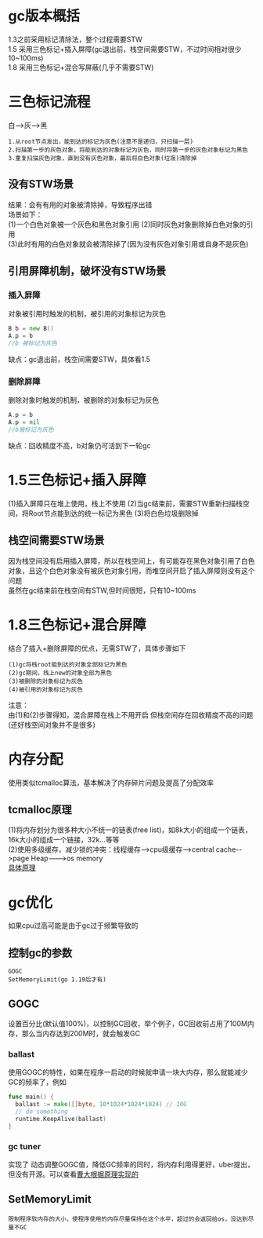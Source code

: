 # gc版本概括
1.3之前采用标记清除法，整个过程需要STW  
1.5 采用三色标记+插入屏障(gc退出前，栈空间需要STW，不过时间相对很少10~100ms)  
1.8 采用三色标记+混合写屏蔽(几乎不需要STW)

# 三色标记流程
白-->灰-->黑
```
1.从root节点发出，能到达的标记为灰色(注意不是递归，只扫描一层)
2.扫描第一步的灰色对象，将能到达的对象标记为灰色，同时将第一步的灰色对象标记为黑色
3.重复扫描灰色对象，直到没有灰色对象，最后将白色对象(垃圾)清除掉
```
## 没有STW场景
结果：会有有用的对象被清除掉，导致程序出错  
场景如下：  
(1)一个白色对象被一个灰色和黑色对象引用
(2)同时灰色对象删除掉白色对象的引用  
(3)此时有用的白色对象就会被清除掉了(因为没有灰色对象引用或自身不是灰色)
## 引用屏障机制，破坏没有STW场景
### 插入屏障
对象被引用时触发的机制，被引用的对象标记为灰色
```go
B b = new B()
A.p = b
//b 被标记为灰色
```
缺点：gc退出前，栈空间需要STW，具体看1.5
### 删除屏障
删除对象时触发的机制，被删除的对象标记为灰色
```go
A.p = b
A.p = nil
//b被标记为灰色
```
缺点：回收精度不高，b对象仍可活到下一轮gc

# 1.5三色标记+插入屏障
(1)插入屏障只在堆上使用，栈上不使用
(2)当gc结束前，需要STW重新扫描栈空间，将Root节点能到达的统一标记为黑色
(3)将白色垃圾删除掉
## 栈空间需要STW场景
因为栈空间没有启用插入屏障，所以在栈空间上，有可能存在黑色对象引用了白色对象，且这个白色对象没有被灰色对象引用，而堆空间开启了插入屏障则没有这个问题  
虽然在gc结束前在栈空间有STW,但时间很短，只有10~100ms

# 1.8三色标记+混合屏障
结合了插入+删除屏障的优点，无需STW了，具体步骤如下
```
(1)gc将栈root能到达的对象全部标记为黑色
(2)gc期间，栈上new的对象全部为黑色
(3)被删除的对象标记为灰色
(4)被引用的对象标记为灰色
```
注意：  
由(1)和(2)步骤得知，混合屏障在栈上不用开启
但栈空间存在回收精度不高的问题(还好栈空间对象并不是很多)

# 内存分配
使用类似tcmalloc算法，基本解决了内存碎片问题及提高了分配效率
## tcmalloc原理
(1)将内存划分为很多种大小不统一的链表(free list)，如8k大小的组成一个链表，16k大小的组成一个链接，32k...等等  
(2)使用多级缓存，减少锁的冲突：线程缓存-->cpu级缓存-->central cache-->page Heap--->os memory  
[具体原理](https://www.cnblogs.com/jiujuan/p/13869547.html)

# gc优化
如果cpu过高可能是由于gc过于频繁导致的
## 控制gc的参数
```
GOGC
SetMemoryLimit(go 1.19后才有)
```
## GOGC
设置百分比(默认值100%)，以控制GC回收，举个例子，GC回收前占用了100M内存，那么当内存达到200M时，就会触发GC  
### ballast
使用GOGC的特性，如果在程序一启动的时候就申请一块大内存，那么就能减少GC的频率了，例如
```go
func main() {
  ballast := make([]byte, 10*1024*1024*1024) // 10G 
  // do something
  runtime.KeepAlive(ballast)
}
```
### gc tuner
实现了 动态调整GOGC值，降低GC频率的同时，将内存利用得更好，uber提出，但没有开源。可以查看[曹大根据原理实现的](https://github.com/cch123/gogctuner)

## SetMemoryLimit
```
限制程序软内存的大小，使程序使用的内存尽量保持在这个水平，超过的会返回给os，没达到尽量不GC
```
